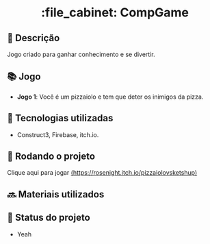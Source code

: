 
<h1 align="center">:file_cabinet: CompGame </h1>

## :memo: Descrição
Jogo criado para ganhar conhecimento e se divertir.
## :books: Jogo
* <b>Jogo 1</b>: Você é um pizzaiolo e tem que deter os inimigos da pizza.

## :wrench: Tecnologias utilizadas
* Construct3, Firebase, itch.io.

## :rocket: Rodando o projeto

Clique aqui para jogar [(https://rosenight.itch.io/pizzaiolovsketshup)](https://rosenight.itch.io/pizzaiolovsketshup)


## :soon: Materiais utilizados

## :dart: Status do projeto
* Yeah
